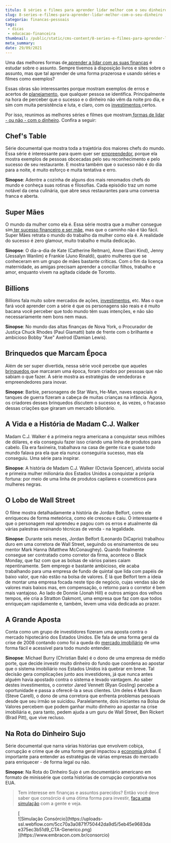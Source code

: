 ```yaml
---
titulo: 8 séries e filmes para aprender lidar melhor com o seu dinheiro
slug: 8-series-e-filmes-para-aprender-lidar-melhor-com-o-seu-dinheiro
categoria: financas-pessoais
tags:
 - dicas
 - educacao-financeira
thumbnail: /public/static/cms-content/8-series-e-filmes-para-aprender-lidar-melhor-com-o-seu-dinheiro.jpg
meta_summary: 
date: 29/09/2021
---
```

Uma das melhores formas de[ aprender a lidar com as suas finanças](https://www.embracon.com.br/category/financas-pessoais) é estudar sobre o assunto. Sempre tivemos à disposição livros e sites sobre o assunto, mas que tal aprender de uma forma prazerosa e usando séries e filmes como exemplos?

Essas obras são interessantes porque mostram exemplos de erros e acertos de [planejamento](https://www.embracon.com.br/blog/planejamento-financeiro-um-guia-para-as-financas-nao-sairem-de-controle), que qualquer pessoa se identifica. Principalmente na hora de perceber que o sucesso e o dinheiro não vêm da noite pro dia, e sim com muita persistência e luta, e claro, com os [investimentos ](https://www.embracon.com.br/blog/diversificar-investimentos-financeiros-e-possivel)certos.

Por isso, reunimos as melhores séries e filmes que mostram[ formas de lidar - ou não - com o dinheiro](https://www.embracon.com.br/blog/5-erros-que-voce-deve-evitar-para-conseguir-economizar-dinheiro). Confira a seguir:

Chef's Table
------------

Série documental que mostra toda a trajetória dos maiores chefs do mundo. Essa série é interessante para quem quer ser [empreendedor](https://www.embracon.com.br/blog/aprenda-em-poucos-passos-como-empreender-na-crise), porque ela mostra exemplos de pessoas obcecadas pelo seu reconhecimento e pelo sucesso de seu restaurante. E mostra também que o sucesso não é do dia para a noite, é muito esforço e muita tentativa e erro.

**Sinopse**: Adentre a cozinha de alguns dos mais renomados chefs do mundo e conheça suas rotinas e filosofias. Cada episódio traz um nome notável da cena culinária, que abre seus restaurantes para uma conversa franca e aberta.

Super Mães
----------

O mundo da mulher como ela é. Essa série mostra que a mulher consegue sim[ ter sucesso financeiro e ser mãe](https://www.embracon.com.br/blog/financas-da-familia-como-ensinar-os-filhos-a-economizar-dinheiro), mas que o caminho não é tão fácil. Super Mães retrata o mundo do trabalho da mulher como ela é. A realidade do sucesso é zero glamour, muito trabalho e muita dedicação.

**Sinopse**: O dia-a-dia de Kate (Catherine Reitman), Anne (Dani Kind), Jenny (Jessalyn Wanlim) e Frankie (Juno Rinaldi), quatro mulheres que se conheceram em um grupo de mães bastante críticas. Com o fim da licença maternidade, as amigas precisam aprender a conciliar filhos, trabalho e amor, enquanto vivem na agitada cidade de Toronto.

Billions
--------

Billions fala muito sobre mercados de ações, [investimentos](https://www.embracon.com.br/blog/investimentos-alto-risco-vale-a-pena), etc. Mas o que fará você aprender com a série é que os personagens são reais e é muito bacana você perceber que todo mundo têm suas intenções, e não são necessariamente nem bons nem maus.

**Sinopse**: No mundo das altas finanças de Nova York, o Procurador de Justiça Chuck Rhodes (Paul Giamatti) bate de frente com o brilhante e ambicioso Bobby "Axe" Axelrod (Damian Lewis).

Brinquedos que Marcam Época
---------------------------

Além de ser super divertida, nessa série você percebe que aqueles [brinquedos ](https://www.embracon.com.br/blog/seu-filho-recebe-mesada-descubra-o-valor-ideal-para-cada-idade)que marcaram uma época, foram criados por pessoas que não sabiam o que fazer. A série mostra as estratégias de vendedoras e empreendedores para inovar.

**Sinopse**: Barbie, personagens de Star Wars, He-Man, naves espaciais e tanques de guerra fizeram a cabeça de muitas crianças na infância. Agora, os criadores desses brinquedos discutem o sucesso e, às vezes, o fracasso dessas criações que giraram um mercado bilionário.

A Vida e a História de Madam C.J. Walker
----------------------------------------

Madam C.J. Walker é a primeira negra americana a conquistar seus milhões de dólares, e ela conseguiu fazer isso criando uma linha de produtos para cabelo. Ela era faxineira, trabalhava na casa de gente rica e quase todo mundo falava pra ela que ela nunca conseguiria sucesso, mas ela conseguiu. Uma série para inspirar.

**Sinopse**: A história de Madam C.J. Walker (Octavia Spencer), ativista social e primeira mulher milionária dos Estados Unidos a conquistar a própria fortuna: por meio de uma linha de produtos capilares e cosméticos para mulheres negras.

O Lobo de Wall Street 
----------------------

O filme mostra detalhadamente a história de Jordan Belfort, como ele enriqueceu de forma meteórica, como ele cresceu e caiu. O interessante é que o personagem real aprendeu e pagou com os erros e atualmente dá várias palestras ensinando técnicas de venda - na legalidade.

**Sinopse**: Durante seis meses, Jordan Belfort (Leonardo DiCaprio) trabalhou duro em uma corretora de Wall Street, seguindo os ensinamentos de seu mentor Mark Hanna (Matthew McConaughey). Quando finalmente consegue ser contratado como corretor da firma, acontece o Black Monday, que faz com que as bolsas de vários países caiam repentinamente. Sem emprego e bastante ambicioso, ele acaba trabalhando para uma empresa de fundo de quintal que lida com papéis de baixo valor, que não estão na bolsa de valores. É lá que Belfort tem a ideia de montar uma empresa focada neste tipo de negócio, cujas vendas são de valores mais baixos mas, em compensação, o retorno para o corretor é bem mais vantajoso. Ao lado de Donnie (Jonah Hill) e outros amigos dos velhos tempos, ele cria a Stratton Oakmont, uma empresa que faz com que todos enriqueçam rapidamente e, também, levem uma vida dedicada ao prazer.

A Grande Aposta
---------------

Conta como um grupo de investidores fizeram uma aposta contra o mercado hipotecário dos Estados Unidos. Ele fala de uma forma geral da crise de 2008 contando como foi a queda do [mercado imobiliário](https://www.embracon.com.br/imoveis/o-que-e-consorcio-imobiliario) de uma forma fácil e acessível para todo mundo entender.

**Sinopse**: Michael Burry (Christian Bale) é o dono de uma empresa de médio porte, que decide investir muito dinheiro do fundo que coordena ao apostar que o sistema imobiliário nos Estados Unidos irá quebrar em breve. Tal decisão gera complicações junto aos investidores, já que nunca antes alguém havia apostado contra o sistema e levado vantagem. Ao saber destes investimentos, o corretor Jared Vennett (Ryan Gosling) percebe a oportunidade e passa a oferecê-la a seus clientes. Um deles é Mark Baum (Steve Carell), o dono de uma corretora que enfrenta problemas pessoais desde que seu irmão se suicidou. Paralelamente, dois iniciantes na Bolsa de Valores percebem que podem ganhar muito dinheiro ao apostar na crise imobiliária e, para tanto, pedem ajuda a um guru de Wall Street, Ben Rickert (Brad Pitt), que vive recluso.

Na Rota do Dinheiro Sujo
------------------------

Série documental que narra várias histórias que envolvem cobiça, corrupção e crime que de uma forma geral impactou a [economia ](https://www.embracon.com.br/blog/economia-colaborativa-saiba-tudo-sobre-o-assunto)global. É importante para entender as estratégias de várias empresas do mercado para enriquecer - de forma legal ou não.

**Sinopse**: Na Rota do Dinheiro Sujo é um documentário americano em formato de minissérie que conta histórias de corrupção corporativa nos EUA.

> Tem interesse em finanças e assuntos parecidos? Então você deve saber que consórcio é uma ótima forma para investir, [faça uma simulação](https://www.embracon.com.br/consorcio) com a gente e veja.

<figure class="w-richtext-figure-type-image w-richtext-align-center">[<div>![Simulação Consórcio](https://uploads-ssl.webflow.com/5cc70a3a0871f750442da9d5/5eb45e9683dae375ec3b51d9_CTA-Generico.png)</div>](https://www.embracon.com.br/consorcio)</figure>
